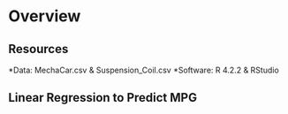 # Overview

## Resources
*Data: MechaCar.csv & Suspension_Coil.csv
*Software: R 4.2.2 & RStudio

## Linear Regression to Predict MPG


